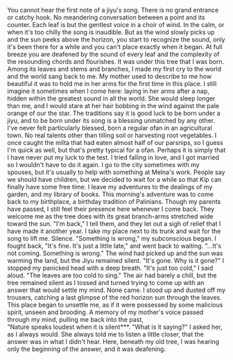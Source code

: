   You cannot hear the first note of a jiyu's song. There is no grand entrance or catchy hook. No meandering conversation between a point and its counter. Each leaf is but the gentlest voice in a choir of wind. In the calm, or when it's too chilly the song is inaudible. But as the wind slowly picks up and the sun peeks above the horizon, you start to recognize the sound, only it's been there for a while and you can't place exactly when it began. At full breeze you are deafened by the sound of every leaf and the complexity of the resounding chords and flourishes.
  It was under this tree that I was born. Among its leaves and stems and branches, I made my first cry to the world and the world sang back to me. My mother used to describe to me how beautiful it was to hold me in her arms for the first time in this place. I still imagine it sometimes when I come here: laying in her arms after a nap, hidden within the greatest sound in all the world. She would sleep longer than me, and I would stare at her hair bobbing in the wind against the pale orange of our the star.
  The traditions say it is good luck to be born under a jiyu, and to be born under its song is a blessing unmatched by any other. I've never felt particularly blessed, born a regular ofan in an agricultural town. No real talents other than tilling soil or harvesting root vegetables. I once caught the milta that had eaten almost half of our parsnips, so I guess I'm quick as well, but that's pretty typical for a ofan. Perhaps it is simply that I have never put my luck to the test. I tried falling in love, and I got married so I wouldn't have to do it again. I go to the city sometimes with my spouses, but it's usually to help with something at Melna's work. People say we should have children, but we decided to wait for a while so that Kip can finally have some free time. I leave my adventures to the dealings of my garden, and my library of books.
  This morning's adventure was to come back to my birthplace, a birthday tradition of Palinians. Though my parents have passed, I still feel their presence here whenever I come back. They welcome me as the tree does with its great branch-arms stretched wide toward the sun. "I'm back," I tell them, and they let out a sigh of relief that I have made it another year. I take my place next to its trunk and wait for the song to lift me.
  Silence.
  "Something is wrong," my subconscious began.
  I fought back, "It's fine. It's just a little late," and went back to waiting.
  "...It's not coming. Something is wrong."
  The wind had picked up and the sun was warming the land, but the Jiyu remained silent.
  "It's gone. Why is it gone?"
  I stopped my panicked head with a deep breath. "It's just too cold," I said aloud. "The leaves are too cold to sing."
  The air had barely a chill, but the tree remained silent as I tossed and turned trying to come up with an answer that would settle my mind. None came.
  I stood up and dusted off my trousers, catching a last glimpse of the red horizon sun through the leaves. This place began to unsettle me, as if it were possessed by some malicious spirit, unseen and brooding.
  A memory of my mother's voice passed through my mind, pulling me back into the past,    
    "Nature speaks loudest when it is silent***.
    "What is it saying?" I asked her, as I always would. She always told me to listen a little closer, that the answer was in what I didn't hear. Here, beneath my old tree, I was hearing only the beginning of the answer, and it was deafening.
